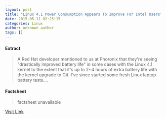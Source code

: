 ```yaml
---
layout: post
title: "Linux 4.1 Power Consumption Appears To Improve For Intel Users"
date: 2015-05-11 02:25:15
categories: Linux
author: unknown author
tags: []
---
```



#### Extract
>A Red Hat developer mentioned to us at Phoronix that they're seeing "drastically improved battery life" in some cases with the Linux 4.1 kernel to the extent that it's up to 2~4 hours of extra battery life with the kernel upgrade to Git. I've since started some fresh Linux laptop battery tests....

#### Factsheet
>factsheet unavailable

[Visit Link](http://www.phoronix.com/vr.php?view=21682)


